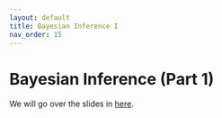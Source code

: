 ```yaml
---
layout: default
title: Bayesian Inference I
nav_order: 15
---
```


# Bayesian Inference (Part 1)

We will go over the slides in [here](https://github.com/crsl4/phylogenetics-class/blob/master/lecture-notes/lecture12.pdf).